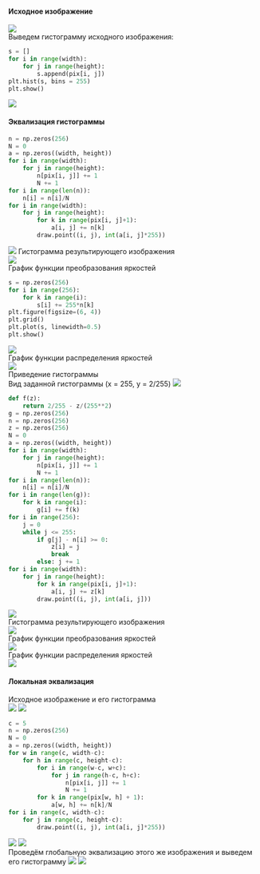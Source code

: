 #### Исходное изображение 
![](https://github.com/Kolyskova/Digital-image-processing/blob/main/Images/1.png)  
Выведем гистограмму исходного изображения:
```python
s = []
for i in range(width):
    for j in range(height):
        s.append(pix[i, j])
plt.hist(s, bins = 255)
plt.show()
```
![](https://github.com/Kolyskova/Digital-image-processing/blob/main/Graphics/h1.png)  
#### Эквализация гистограммы
```python
n = np.zeros(256)
N = 0
a = np.zeros((width, height))
for i in range(width):
    for j in range(height):
        n[pix[i, j]] += 1
        N += 1
for i in range(len(n)):
    n[i] = n[i]/N
for i in range(width):
    for j in range(height):
        for k in range(pix[i, j]+1):
            a[i, j] += n[k]
        draw.point((i, j), int(a[i, j]*255))
```
![](https://github.com/Kolyskova/Digital-image-processing/blob/main/Images/2.png) 
Гистограмма результирующего изображения  
![](https://github.com/Kolyskova/Digital-image-processing/blob/main/Graphics/h2.png)  
График функции преобразования яркостей  
```python
s = np.zeros(256)
for i in range(256):
    for k in range(i):
        s[i] += 255*n[k]
plt.figure(figsize=(6, 4))
plt.grid()
plt.plot(s, linewidth=0.5)
plt.show()
```
![](https://github.com/Kolyskova/Digital-image-processing/blob/main/Graphics/p1.png)  
График функции распределения яркостей  
![](https://github.com/Kolyskova/Digital-image-processing/blob/main/Graphics/p2.png)  
Приведение гистограммы  
Вид заданной гистограммы (x = 255, y = 2/255)
![](https://github.com/Kolyskova/Digital-image-processing/blob/main/Images/h.png)
```python
def f(z):
    return 2/255 - z/(255**2)
g = np.zeros(256)
n = np.zeros(256)
z = np.zeros(256)
N = 0
a = np.zeros((width, height))
for i in range(width):
    for j in range(height):
        n[pix[i, j]] += 1
        N += 1
for i in range(len(n)):
    n[i] = n[i]/N
for i in range(len(g)):
    for k in range(i):
        g[i] += f(k)
for i in range(256):
    j = 0
    while j <= 255:
        if g[j] - n[i] >= 0:
            z[i] = j
            break
        else: j += 1
for i in range(width):
    for j in range(height):
        for k in range(pix[i, j]+1):
            a[i, j] += z[k]
        draw.point((i, j), int(a[i, j]))
```
![](https://github.com/Kolyskova/Digital-image-processing/blob/main/Images/3.png)  
Гистограмма результирующего изображения  
![](https://github.com/Kolyskova/Digital-image-processing/blob/main/Graphics/h3.png)  
График функции преобразования яркостей  
![](https://github.com/Kolyskova/Digital-image-processing/blob/main/Graphics/p3.png)  
График функции распределения яркостей  
![](https://github.com/Kolyskova/Digital-image-processing/blob/main/Graphics/p4.png)  

#### Локальная эквализация
Исходное изображение и его гистограмма  
![](https://github.com/Kolyskova/Digital-image-processing/blob/main/Images/4.png)
![](https://github.com/Kolyskova/Digital-image-processing/blob/main/Graphics/h4.png)  
```python
c = 5
n = np.zeros(256)
N = 0
a = np.zeros((width, height))
for w in range(c, width-c):
    for h in range(c, height-c):
        for i in range(w-c, w+c):
            for j in range(h-c, h+c):
                n[pix[i, j]] += 1
                N += 1
        for k in range(pix[w, h] + 1):
            a[w, h] += n[k]/N
for i in range(c, width-c):
    for j in range(c, height-c):
        draw.point((i, j), int(a[i, j]*255))
```
![](https://github.com/Kolyskova/Digital-image-processing/blob/main/Images/5.png)
![](https://github.com/Kolyskova/Digital-image-processing/blob/main/Graphics/h5.png)  
Проведём глобальную эквализацию этого же изображения и выведем его гистограмму
![](https://github.com/Kolyskova/Digital-image-processing/blob/main/Images/6.png)
![](https://github.com/Kolyskova/Digital-image-processing/blob/main/Graphics/h6.png)  

